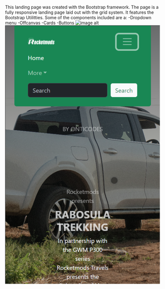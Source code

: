 This landing page was created with the Bootstrap framework.
The page is a fully responsive landing page laid out with the grid system.
It features the Bootstrap Utilitties.
Some of the components included are a:
-Dropdown menu
-Offcanvas
-Cards
-Buttons
![image alt](https://raw.githubusercontent.com/ONTI98/Bootstrap-Landing-page/22beeaff57f115fa407c8e3a0953932e4c3a5084/Fullstack393.png)
![image alt](https://raw.githubusercontent.com/ONTI98/Bootstrap-Landing-page/22beeaff57f115fa407c8e3a0953932e4c3a5084/fullstack395.png)
